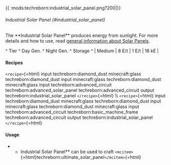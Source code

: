 {{ :mods:techreborn:industrial_solar_panel.png?200\|}}

###### Industrial Solar Panel {#industrial_solar_panel}

The \*\*Industrial Solar Panel\*\* produces energy from sunlight. For
more details and how to use, read [general information about Solar
Panels](energy:generators:solar_panels "wikilink").

\^ Tier \^ Day Gen. \^ Night Gen. \^ Storage \^ \| Medium \| 8 E/t \| 1
E/t \| 16 kE \|

#### Recipes

`<recipe>`{=html} input techreborn:diamond_dust minecraft:glass
techreborn:diamond_dust input minecraft:glass techreborn:diamond_dust
minecraft:glass input techreborn:advanced_circuit
techreborn:advanced_solar_panel techreborn:advanced_circuit output
techreborn:industrial_solar_panel `</recipe>`{=html} \\\\
`<recipe>`{=html} input techreborn:diamond_dust minecraft:glass
techreborn:diamond_dust input minecraft:glass techreborn:diamond_dust
minecraft:glass input techreborn:advanced_circuit
techreborn:basic_machine_frame techreborn:advanced_circuit output
techreborn:industrial_solar_panel `</recipe>`{=html}

#### Usage

-   -   Industrial Solar Panel\*\* can be used to craft
        `<mcitem>`{=html}techreborn:ultimate_solar_panel`</mcitem>`{=html}
